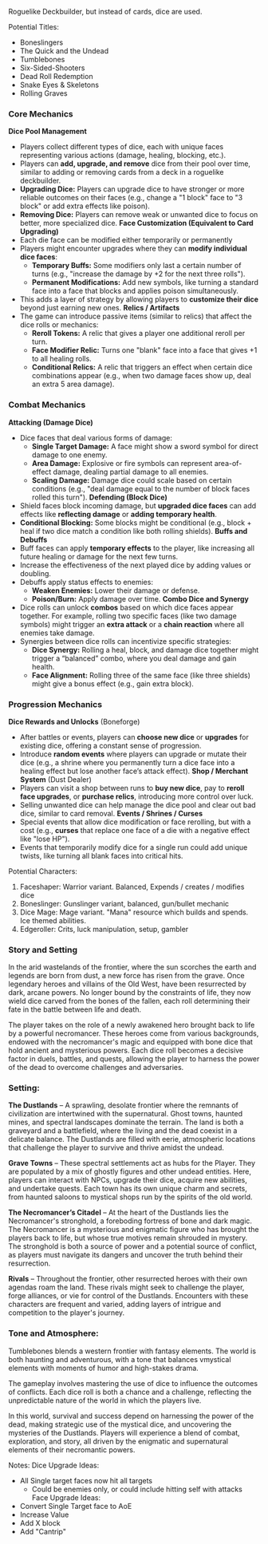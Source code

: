 Roguelike Deckbuilder, but instead of cards, dice are used.

Potential Titles:
- Boneslingers
- The Quick and the Undead
- Tumblebones
- Six-Sided-Shooters
- Dead Roll Redemption
- Snake Eyes & Skeletons
- Rolling Graves
### **Core Mechanics**
**Dice Pool Management**
- Players collect different types of dice, each with unique faces representing various actions (damage, healing, blocking, etc.).
- Players can **add, upgrade, and remove** dice from their pool over time, similar to adding or removing cards from a deck in a roguelike deckbuilder.
- **Upgrading Dice:** Players can upgrade dice to have stronger or more reliable outcomes on their faces (e.g., change a "1 block" face to "3 block" or add extra effects like poison).
- **Removing Dice:** Players can remove weak or unwanted dice to focus on better, more specialized dice.
**Face Customization (Equivalent to Card Upgrading)**
- Each die face can be modified either temporarily or permanently
- Players might encounter upgrades where they can **modify individual dice faces**:
	- **Temporary Buffs:** Some modifiers only last a certain number of turns (e.g., "increase the damage by +2 for the next three rolls").
	- **Permanent Modifications:** Add new symbols, like turning a standard face into a face that blocks and applies poison simultaneously.
- This adds a layer of strategy by allowing players to **customize their dice** beyond just earning new ones.
**Relics / Artifacts**
- The game can introduce passive items (similar to relics) that affect the dice rolls or mechanics:
	- **Reroll Tokens:** A relic that gives a player one additional reroll per turn.
	- **Face Modifier Relic:** Turns one "blank" face into a face that gives +1 to all healing rolls.
	- **Conditional Relics:** A relic that triggers an effect when certain dice combinations appear (e.g., when two damage faces show up, deal an extra 5 area damage).

### **Combat Mechanics**
 **Attacking (Damage Dice)**
- Dice faces that deal various forms of damage:
	- **Single Target Damage:** A face might show a sword symbol for direct damage to one enemy.
	- **Area Damage:** Explosive or fire symbols can represent area-of-effect damage, dealing partial damage to all enemies.
	- **Scaling Damage:** Damage dice could scale based on certain conditions (e.g., "deal damage equal to the number of block faces rolled this turn").
**Defending (Block Dice)**
- Shield faces block incoming damage, but **upgraded dice faces** can add effects like **reflecting damage** or **adding temporary health**.
- **Conditional Blocking:** Some blocks might be conditional (e.g., block + heal if two dice match a condition like both rolling shields).
**Buffs and Debuffs**
- Buff faces can apply **temporary effects** to the player, like increasing all future healing or damage for the next few turns.
- Increase the effectiveness of the next played dice by adding values or doubling.
- Debuffs apply status effects to enemies:
	- **Weaken Enemies:** Lower their damage or defense.
	- **Poison/Burn:** Apply damage over time.
**Combo Dice and Synergy**
- Dice rolls can unlock **combos** based on which dice faces appear together. For example, rolling two specific faces (like two damage symbols) might trigger an **extra attack** or a **chain reaction** where all enemies take damage.
- Synergies between dice rolls can incentivize specific strategies:
	- **Dice Synergy:** Rolling a heal, block, and damage dice together might trigger a “balanced” combo, where you deal damage and gain health.
	- **Face Alignment:** Rolling three of the same face (like three shields) might give a bonus effect (e.g., gain extra block).
### **Progression Mechanics**
**Dice Rewards and Unlocks** (Boneforge)
- After battles or events, players can **choose new dice** or **upgrades** for existing dice, offering a constant sense of progression.
- Introduce **random events** where players can upgrade or mutate their dice (e.g., a shrine where you permanently turn a dice face into a healing effect but lose another face’s attack effect).
**Shop / Merchant System** (Dust Dealer)
- Players can visit a shop between runs to **buy new dice**, pay to **reroll face upgrades**, or **purchase relics**, introducing more control over luck.
- Selling unwanted dice can help manage the dice pool and clear out bad dice, similar to card removal.
**Events / Shrines / Curses**
- Special events that allow dice modification or face rerolling, but with a cost (e.g., **curses** that replace one face of a die with a negative effect like "lose HP").
- Events that temporarily modify dice for a single run could add unique twists, like turning all blank faces into critical hits.

Potential Characters:
1. Faceshaper: Warrior variant. Balanced, Expends / creates / modifies dice
2. Boneslinger: Gunslinger variant, balanced, gun/bullet mechanic
3. Dice Mage: Mage variant. "Mana" resource which builds and spends. Ice themed abilities.
4. Edgeroller: Crits, luck manipulation, setup, gambler 

### **Story and Setting**

In the arid wastelands of the frontier, where the sun scorches the earth and legends are born from dust, a new force has risen from the grave. Once legendary heroes and villains of the Old West, have been resurrected by dark, arcane powers. No longer bound by the constraints of life, they now wield dice carved from the bones of the fallen, each roll determining their fate in the battle between life and death.

The player takes on the role of a newly awakened hero brought back to life by a powerful necromancer. These heroes come from various backgrounds, endowed with the necromancer's magic and equipped with bone dice that hold ancient and mysterious powers. Each dice roll becomes a decisive factor in duels, battles, and quests, allowing the player to harness the power of the dead to overcome challenges and adversaries.

### **Setting:**

**The Dustlands** – A sprawling, desolate frontier where the remnants of civilization are intertwined with the supernatural. Ghost towns, haunted mines, and spectral landscapes dominate the terrain. The land is both a graveyard and a battlefield, where the living and the dead coexist in a delicate balance. The Dustlands are filled with eerie, atmospheric locations that challenge the player to survive and thrive amidst the undead.

**Grave Towns** – These spectral settlements act as hubs for the Player. They are populated by a mix of ghostly figures and other undead entities. Here, players can interact with NPCs, upgrade their dice, acquire new abilities, and undertake quests. Each town has its own unique charm and secrets, from haunted saloons to mystical shops run by the spirits of the old world.

**The Necromancer’s Citadel** – At the heart of the Dustlands lies the Necromancer's stronghold, a foreboding fortress of bone and dark magic. The Necromancer is a mysterious and enigmatic figure who has brought the players back to life, but whose true motives remain shrouded in mystery. The stronghold is both a source of power and a potential source of conflict, as players must navigate its dangers and uncover the truth behind their resurrection.

**Rivals** – Throughout the frontier, other resurrected heroes with their own agendas roam the land. These rivals might seek to challenge the player, forge alliances, or vie for control of the Dustlands. Encounters with these characters are frequent and varied, adding layers of intrigue and competition to the player's journey.

### **Tone and Atmosphere:**

Tumblebones blends a western frontier with fantasy elements. The world is both haunting and adventurous, with a tone that balances vmystical elements with moments of humor and high-stakes drama.

The gameplay involves mastering the use of dice to influence the outcomes of conflicts. Each dice roll is both a chance and a challenge, reflecting the unpredictable nature of the world in which the players live.

In this world, survival and success depend on harnessing the power of the dead, making strategic use of the mystical dice, and uncovering the mysteries of the Dustlands. Players will experience a blend of combat, exploration, and story, all driven by the enigmatic and supernatural elements of their necromantic powers.

Notes:
Dice Upgrade Ideas:
- All Single target faces now hit all targets
	- Could be enemies only, or could include hitting self with attacks
Face Upgrade Ideas:
- Convert Single Target face to AoE
- Increase Value
- Add X block
- Add "Cantrip"